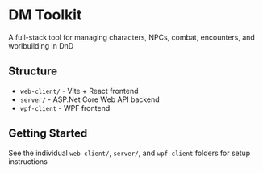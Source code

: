 # DM Toolkit

A full-stack tool for managing characters, NPCs, combat, encounters, and worlbuilding in DnD

## Structure

- `web-client/` - Vite + React frontend
- `server/` - ASP.Net Core Web API backend
- `wpf-client` - WPF frontend

## Getting Started

See the individual `web-client/`, `server/`, and `wpf-client` folders for setup instructions